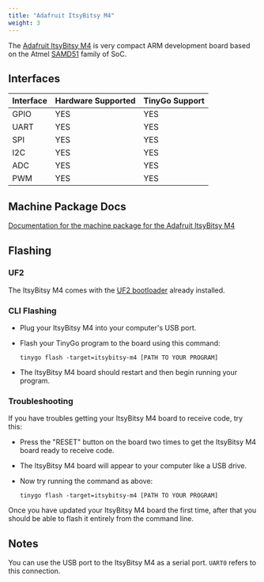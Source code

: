 ```yaml
---
title: "Adafruit ItsyBitsy M4"
weight: 3
---
```


The [Adafruit ItsyBitsy M4](https://www.adafruit.com/product/3800) is very compact ARM development board based on the Atmel [SAMD51](https://www.microchip.com/wwwproducts/en/ATSAMD51G19A) family of SoC.

## Interfaces

| Interface | Hardware Supported | TinyGo Support |
| --------- | ------------- | ----- |
| GPIO      | YES | YES |
| UART      | YES | YES |
| SPI      | YES | YES |
| I2C      | YES | YES |
| ADC      | YES | YES |
| PWM      | YES | YES |

## Machine Package Docs

[Documentation for the machine package for the Adafruit ItsyBitsy M4](../machine/itsybitsy-m4)

## Flashing

### UF2

The ItsyBitsy M4 comes with the [UF2 bootloader](https://github.com/Microsoft/uf2) already installed.

### CLI Flashing

- Plug your ItsyBitsy M4 into your computer's USB port.
- Flash your TinyGo program to the board using this command:

    ```shell
    tinygo flash -target=itsybitsy-m4 [PATH TO YOUR PROGRAM]
    ```

- The ItsyBitsy M4 board should restart and then begin running your program.

### Troubleshooting

If you have troubles getting your ItsyBitsy M4 board to receive code, try this:

- Press the "RESET" button on the board two times to get the ItsyBitsy M4 board ready to receive code.
- The ItsyBitsy M4 board will appear to your computer like a USB drive.
- Now try running the command as above:

    ```shell
    tinygo flash -target=itsybitsy-m4 [PATH TO YOUR PROGRAM]
    ```

Once you have updated your ItsyBitsy M4 board the first time, after that you should be able to flash it entirely from the command line.

## Notes

You can use the USB port to the ItsyBitsy M4 as a serial port. `UART0` refers to this connection.
